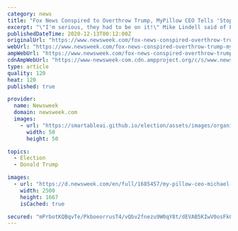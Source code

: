 ```yaml
---
category: news
title: "Fox News Conspired to Overthrow Trump, MyPillow CEO Tells 'Stop the Steal' March"
excerpt: "\"I'm serious, they had to be on it!\" Mike Lindell said of Fox News. \"They should all go to prison when they are found out.\""
publishedDateTime: 2020-12-13T00:12:00Z
originalUrl: "https://www.newsweek.com/fox-news-conspired-overthrow-trump-mypillow-ceo-tells-stop-steal-march-1554370"
webUrl: "https://www.newsweek.com/fox-news-conspired-overthrow-trump-mypillow-ceo-tells-stop-steal-march-1554370"
ampWebUrl: "https://www.newsweek.com/fox-news-conspired-overthrow-trump-mypillow-ceo-tells-stop-steal-march-1554370?amp=1"
cdnAmpWebUrl: "https://www-newsweek-com.cdn.ampproject.org/c/s/www.newsweek.com/fox-news-conspired-overthrow-trump-mypillow-ceo-tells-stop-steal-march-1554370?amp=1"
type: article
quality: 120
heat: 120
published: true

provider:
  name: Newsweek
  domain: newsweek.com
  images:
    - url: "https://smartableai.github.io/election/assets/images/organizations/newsweek.com-50x50.jpg"
      width: 50
      height: 50

topics:
  - Election
  - Donald Trump

images:
  - url: "https://d.newsweek.com/en/full/1685457/my-pillow-ceo-michael-lindell.jpg"
    width: 2500
    height: 1667
    isCached: true

secured: "mPrbotKQBqvTe/PkboeorrusT4/vQbv2fnezu9W0qY8t/dEVAB5KIwV0osFkQgk/GG5BlxUJzHwu+OwRYY0AmZZqXaHFkuO9GiTjEP1HrM6DEHj0004PGS5LJsWDlGuO1CHHGAth2nNU8VhVIzuqFF0xHge4Cb8dYBrE5NFW6TfCJhhQ8OkkvJYE44Z0spxtG18mRcVUvpMW6nLgoOskVT94Uf9cI0AZhU5q7R9XmxiDzj/vsQ93oCR2WeTBNT/lc8YTaKs+VZDZt586bl7IC9D17HxxwiA1CzJM3C93ZhuZIc5VYC2N571ZVSWHJeqOAXeKiikaZFp0uilTfEDDPChRf217c5FUgMGUjDShfFI=;GMF0lphffRB+3Pp0d3Z61g=="
---
```


